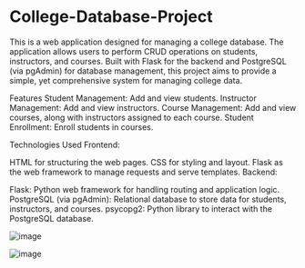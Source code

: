 # College-Database-Project

This is a web application designed for managing a college database. The application allows users to perform CRUD operations on students, instructors, and courses. Built with Flask for the backend and PostgreSQL (via pgAdmin) for database management, this project aims to provide a simple, yet comprehensive system for managing college data.

Features
Student Management: Add and view students.
Instructor Management: Add and view instructors.
Course Management: Add and view courses, along with instructors assigned to each course.
Student Enrollment: Enroll students in courses.

Technologies Used
Frontend:

HTML for structuring the web pages.
CSS for styling and layout.
Flask as the web framework to manage requests and serve templates.
Backend:

Flask: Python web framework for handling routing and application logic.
PostgreSQL (via pgAdmin): Relational database to store data for students, instructors, and courses.
psycopg2: Python library to interact with the PostgreSQL database.

![image](https://github.com/user-attachments/assets/c97d9983-e6bc-4fb3-98ad-36d7b7e85a42)



![image](https://github.com/user-attachments/assets/9d106fef-5c13-44ad-abdc-edcf2c17fe34)
